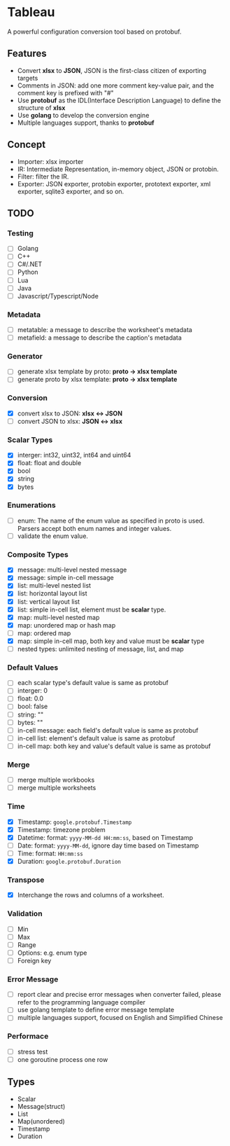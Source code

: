 # Tableau
A powerful configuration conversion tool based on protobuf.

## Features
- Convert **xlsx** to **JSON**, JSON is the first-class citizen of exporting targets
- Comments in JSON: add one more comment key-value pair, and the comment key is prefixed with "#"
- Use **protobuf** as the IDL(Interface Description Language) to define the structure of **xlsx**
- Use **golang** to develop the conversion engine
- Multiple languages support, thanks to **protobuf**

## Concept
- Importer: xlsx importer
- IR: Intermediate Representation, in-memory object, JSON or protobin.
- Filter: filter the IR.
- Exporter: JSON exporter, protobin exporter, prototext exporter, xml exporter, sqlite3 exporter, and so on.

## TODO

### Testing
- [ ] Golang
- [ ] C++
- [ ] C#/.NET
- [ ] Python
- [ ] Lua
- [ ] Java
- [ ] Javascript/Typescript/Node

### Metadata
- [ ] metatable: a message to describe the worksheet's metadata
- [ ] metafield: a message to describe the caption's metadata

### Generator
- [ ] generate xlsx template by proto: **proto -> xlsx template**
- [ ] generate proto by xlsx template: **proto -> xlsx template**

### Conversion
- [x] convert xlsx to JSON: **xlsx <-> JSON**
- [ ] convert JSON to xlsx: **JSON <-> xlsx**

### Scalar Types
- [x] interger: int32, uint32, int64 and uint64
- [x] float: float and double
- [x] bool
- [x] string
- [x] bytes

### Enumerations
- [ ] enum: The name of the enum value as specified in proto is used. Parsers accept both enum names and integer values. 
- [ ] validate the enum value.

### Composite Types
- [x] message: multi-level nested message
- [x] message: simple in-cell message
- [x] list: multi-level nested list
- [x] list: horizontal layout list
- [x] list: vertical layout list
- [x] list: simple in-cell list, element must be **scalar** type.
- [x] map: multi-level nested map
- [x] map: unordered map or hash map
- [ ] map: ordered map
- [x] map: simple in-cell map, both key and value must be **scalar** type
- [ ] nested types: unlimited nesting of message, list, and map

### Default Values
- [ ] each scalar type's default value is same as protobuf
- [ ] interger: 0 
- [ ] float: 0.0 
- [ ] bool: false 
- [ ] string: ""
- [ ] bytes: ""
- [ ] in-cell message: each field's default value is same as protobuf 
- [ ] in-cell list: element's default value is same as protobuf 
- [ ] in-cell map: both key and value's default value is same as protobuf 

### Merge
- [ ] merge multiple workbooks
- [ ] merge multiple worksheets

### Time
- [x] Timestamp: `google.protobuf.Timestamp`
- [x] Timestamp: timezone problem
- [x] Datetime: format: `yyyy-MM-dd HH:mm:ss`, based on Timestamp
- [ ] Date: format: `yyyy-MM-dd`, ignore day time based on Timestamp
- [ ] Time: format: `HH:mm:ss`
- [x] Duration: `google.protobuf.Duration` 
  
### Transpose
- [x] Interchange the rows and columns of a worksheet.

### Validation
- [ ] Min
- [ ] Max
- [ ] Range
- [ ] Options: e.g. enum type
- [ ] Foreign key

### Error Message
- [ ] report clear and precise error messages when converter failed, please refer to the programming language compiler
- [ ] use golang template to define error message template
- [ ] multiple languages support, focused on English and Simplified Chinese

### Performace
- [ ] stress test
- [ ] one goroutine process one row

## Types
- Scalar
- Message(struct)
- List
- Map(unordered)
- Timestamp
- Duration

